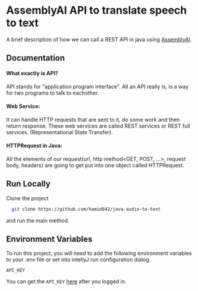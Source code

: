 
# AssemblyAI API to translate speech to text

A brief description of how we can call a REST API in java using [AssemblyAI](https://www.assemblyai.com).


## Documentation

#### What exactly is API?

API stands for "application program interface". All an API really is, is a way for two programs to talk to eachother. 

#### Web Service: 
It can handle HTTP requests that are sent to it, do some work and then return response.
These web services are called REST services or REST full services. (Representational State Transfer).

#### HTTPRequest in Java:
All the elements of our request(url, http method<GET, POST, ...>, request body, headers) are going to get put into one object called HTTPRequest.
## Run Locally

Clone the project

```bash
  git clone https://github.com/hamid842/java-audio-to-text
```

and run the main method.


## Environment Variables

To run this project, you will need to add the following environment variables to your .env file or set into intellyJ run configuration dialog.

`API_KEY`

You can get the `API_KEY` [here](https://www.assemblyai.com) after you logged in.

